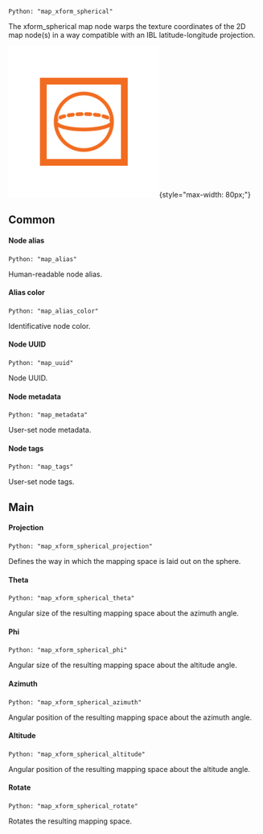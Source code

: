 `Python: "map_xform_spherical"`

The xform_spherical map node warps the texture coordinates of the 2D map node(s) in a way compatible with an IBL latitude-longitude projection.

![Icon](map_xform_spherical_swatch.png "Icon"){style="max-width: 80px;"}

## Common

#### Node alias
`Python: "map_alias"`

Human-readable node alias.

#### Alias color
`Python: "map_alias_color"`

Identificative node color.

#### Node UUID
`Python: "map_uuid"`

Node UUID.

#### Node metadata
`Python: "map_metadata"`

User-set node metadata.

#### Node tags
`Python: "map_tags"`

User-set node tags.

## Main

#### Projection
`Python: "map_xform_spherical_projection"`

Defines the way in which the mapping space is laid out on the sphere.

#### Theta
`Python: "map_xform_spherical_theta"`

Angular size of the resulting mapping space about the azimuth angle.

#### Phi
`Python: "map_xform_spherical_phi"`

Angular size of the resulting mapping space about the altitude angle.

#### Azimuth
`Python: "map_xform_spherical_azimuth"`

Angular position of the resulting mapping space about the azimuth angle.

#### Altitude
`Python: "map_xform_spherical_altitude"`

Angular position of the resulting mapping space about the altitude angle.

#### Rotate
`Python: "map_xform_spherical_rotate"`

Rotates the resulting mapping space.

